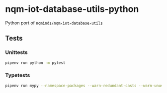 # nqm-iot-database-utils-python

Python port of
[`nqminds/nqm-iot-database-utils`][1]

[1]: https://github.com/nqminds/nqm-iot-database-utils

## Tests

### Unittests

```bash
pipenv run python -m pytest
```

### Typetests

```bash
pipenv run mypy --namespace-packages --warn-redundant-casts --warn-unused-ignores --warn-return-any -m nqm.iotdatabase._sqliteschemaconverter
```
